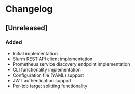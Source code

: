 # Changelog

## [Unreleased]

### Added
- Initial implementation
- Slurm REST API client implementation
- Prometheus service discovery endpoint implementation
- CLI functionality implementation
- Configuration file (YAML) support
- JWT authentication support
- Per-job target splitting functionality
